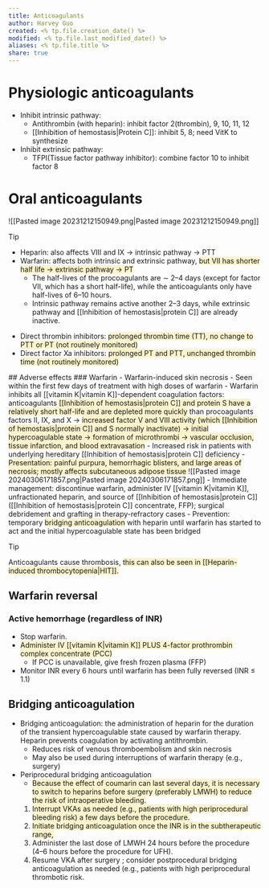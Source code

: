 ```yaml
---
title: Anticoagulants
author: Harvey Guo
created: <% tp.file.creation_date() %>
modified: <% tp.file.last_modified_date() %>
aliases: <% tp.file.title %>
share: true
---
```


# Physiologic anticoagulants
- Inhibit intrinsic pathway: 
	- Antithrombin (with heparin): inhibit factor 2(thrombin), 9, 10, 11, 12
	- [[Inhibition of hemostasis|Protein C]]: inhibit 5, 8; need VitK to synthesize
- Inhibit extrinsic pathway:
	- TFPI(Tissue factor pathway inhibitor): combine factor 10 to inhibit factor 8
# Oral anticoagulants
![[Pasted image 20231212150949.png|Pasted image 20231212150949.png]]
>[!tip] 
>- Heparin: also affects VIII and IX -> intrinsic pathway -> PTT
>- Warfarin: affects both intrinsic and extrinsic pathway, <span style="background:rgba(240, 200, 0, 0.2)">but VII has shorter half life -> extrinsic pathway -> PT</span>
>	- The half-lives of the procoagulants are ∼ 2–4 days (except for factor VII, which has a short half-life), while the anticoagulants only have half-lives of 6–10 hours.
>	- Intrinsic pathway remains active another 2–3 days, while extrinsic pathway and [[Inhibition of hemostasis|protein C]] are already inactive.

- Direct thrombin inhibitors: <span style="background:rgba(240, 200, 0, 0.2)">prolonged thrombin time (TT), no change to PTT or PT (not routinely monitored)</span>
- Direct factor Xa inhibitors: <span style="background:rgba(240, 200, 0, 0.2)">prolonged PT and PTT, unchanged thrombin time (not routinely monitored)
 </span>
## Adverse effects
### Warfarin
- Warfarin-induced skin necrosis
	- Seen within the first few days of treatment with high doses of warfarin
	- Warfarin inhibits all [[vitamin K|vitamin K]]-dependent coagulation factors:  anticoagulants<span style="background:rgba(240, 200, 0, 0.2)"> [[Inhibition of hemostasis|protein C]] and protein S have a relatively short half-life and are depleted more quickly</span> than procoagulants factors II, IX, and X  → <span style="background:rgba(240, 200, 0, 0.2)">increased factor V and VIII activity (which [[Inhibition of hemostasis|protein C]] and S normally inactivate)  → initial hypercoagulable state  → formation of microthrombi → vascular occlusion, tissue infarction, and blood extravasation</span>
	- Increased risk in patients with underlying hereditary [[Inhibition of hemostasis|protein C]] deficiency
	- <span style="background:rgba(240, 200, 0, 0.2)">Presentation: painful purpura, hemorrhagic blisters, and large areas of necrosis; mostly affects subcutaneous adipose tissue </span>![[Pasted image 20240306171857.png|Pasted image 20240306171857.png]]
	- Immediate management: discontinue warfarin, administer IV [[vitamin K|vitamin K]], unfractionated heparin, and source of [[Inhibition of hemostasis|protein C]] ([[Inhibition of hemostasis|protein C]] concentrate, FFP); surgical debridement and grafting in therapy-refractory cases
	- Prevention: temporary <span style="background:rgba(240, 200, 0, 0.2)">bridging anticoagulation</span> with heparin until warfarin has started to act and the initial hypercoagulable state has been bridged

>[!tip] 
>Anticoagulants cause thrombosis, <span style="background:rgba(240, 200, 0, 0.2)">this can also be seen in [[Heparin-induced thrombocytopenia|HIT]].</span>
## Warfarin reversal
### Active hemorrhage (regardless of INR)
- Stop warfarin.
- <span style="background:rgba(240, 200, 0, 0.2)">Administer IV [[vitamin K|vitamin K]] PLUS 4-factor prothrombin complex concentrate (PCC)</span>
	- If PCC is unavailable, give fresh frozen plasma (FFP)
- Monitor INR every 6 hours until warfarin has been fully reversed (INR ≤ 1.1)
## Bridging anticoagulation
- Bridging anticoagulation: the administration of heparin for the duration of the transient hypercoagulable state caused by warfarin therapy. Heparin prevents coagulation by activating antithrombin.
	- Reduces risk of venous thromboembolism and skin necrosis
	- May also be used during interruptions of warfarin therapy (e.g., surgery)
- Periprocedural bridging anticoagulation
	- <span style="background:rgba(240, 200, 0, 0.2)">Because the effect of coumarin can last several days, it is necessary to switch to heparins before surgery (preferably LMWH) to reduce the risk of intraoperative bleeding.</span>
	1. <span style="background:rgba(240, 200, 0, 0.2)">Interrupt VKAs as needed (e.g., patients with high periprocedural bleeding risk) a few days before the procedure.</span>
	2. <span style="background:rgba(240, 200, 0, 0.2)">Initiate bridging anticoagulation once the INR is in the subtherapeutic range,</span>
	3. Administer the last dose of LMWH 24 hours before the procedure (4–6 hours before the procedure for UFH).
	4. Resume VKA after surgery ; consider postprocedural bridging anticoagulation as needed (e.g., patients with high periprocedural thrombotic risk.